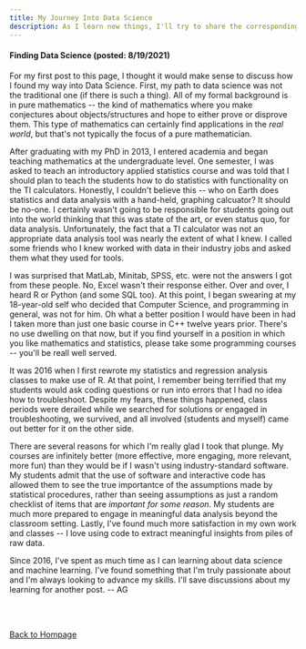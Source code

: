 ```yaml
---
title: My Journey Into Data Science
description: As I learn new things, I'll try to share the corresponding R Markdown or Jupyter Notebooks here. Occassionally I'll post my thoughts about transitioning from pure mathematics into data science and machine learning. I'll also use this page to showcase some of my work.
---
```


#### Finding Data Science (posted: 8/19/2021)

For my first post to this page, I thought it would make sense to discuss how I found my way into Data Science. First, my path to data science was not the traditional one (if there is such a thing). All of my formal background is in pure mathematics -- the kind of mathematics where you make conjectures about objects/structures and hope to either prove or disprove them. This type of mathematics can certainly find applications in the *real world*, but that's not typically the focus of a pure mathematician.

After graduating with my PhD in 2013, I entered academia and began teaching mathematics at the undergraduate level. One semester, I was asked to teach an introductory applied statistics course and was told that I should plan to teach the students how to do statistics with functionality on the TI calculators. Honestly, I couldn't believe this -- who on Earth does statistics and data analysis with a hand-held, graphing calcuator? It should be no-one. I certainly wasn't going to be responsible for students going out into the world thinking that this was state of the art, or even status quo, for data analysis. Unfortunately, the fact that a TI calculator was not an appropriate data analysis tool was nearly the extent of what I knew. I called some friends who I knew worked with data in their industry jobs and asked them what they used for tools.

I was surprised that MatLab, Minitab, SPSS, etc. were not the answers I got from these people. No, Excel wasn't their response either. Over and over, I heard R or Python (and some SQL too). At this point, I began swearing at my 18-year-old self who decided that Computer Science, and programming in general, was not for him. Oh what a better position I would have been in had I taken more than just one basic course in C++ twelve years prior. There's no use dwelling on that now, but if you find yourself in a position in which you like mathematics and statistics, please take some programming courses -- you'll be reall well served.

It was 2016 when I first rewrote my statistics and regression analysis classes to make use of R. At that point, I remember being terrified that my students would ask coding questions or run into errors that I had no idea how to troubleshoot. Despite my fears, these things happened, class periods were derailed while we searched for solutions or engaged in troubleshooting, we survived, and all involved (students and myself) came out better for it on the other side.

There are several reasons for which I'm really glad I took that plunge. My courses are infinitely better (more effective, more engaging, more relevant, more fun) than they would be if I wasn't using industry-standard software. My students admit that the use of software and interactive code has allowed them to see the true importantce of the assumptions made by statistical procedures, rather than seeing assumptions as just a random checklist of items that are *important for some reason*. My students are much more prepared to engage in meaningful data analysis beyond the classroom setting. Lastly, I've found much more satisfaction in my own work and classes -- I love using code to extract meaningful insights from piles of raw data. 

Since 2016, I've spent as much time as I can learning about data science and machine learning. I've found something that I'm truly passionate about and I'm always looking to advance my skills. I'll save discussions about my learning for another post. -- AG

<br/><br/>

[Back to Hompage](https://agmath.github.io/)
